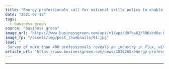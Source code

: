```yaml
---
title: "Energy professionals call for national skills policy to enable net zero transition"
date: "2021-07-12"
tags: 
  - business green
source: "business green"
image_url: "https://www.businessgreen.com/api/v1/wps/d8fba62/696abd8a-02f2-4839-b7b5-0cc1079276de/8/7EngineersEarthingCableH-national-grid-185x114.jpg"
image_fp: "/assets/img/post_thumbnails/91.jpg"
lead: "
 Survey of more than 400 professionals reveals an industry in flux, with more than half of respondents revealing they have moved or plan to shift into a different part of the sector ..."
article_url: "https://www.businessgreen.com/news/4034265/energy-professionals-national-skills-policy-prepare-net-zero"
---
```


---

